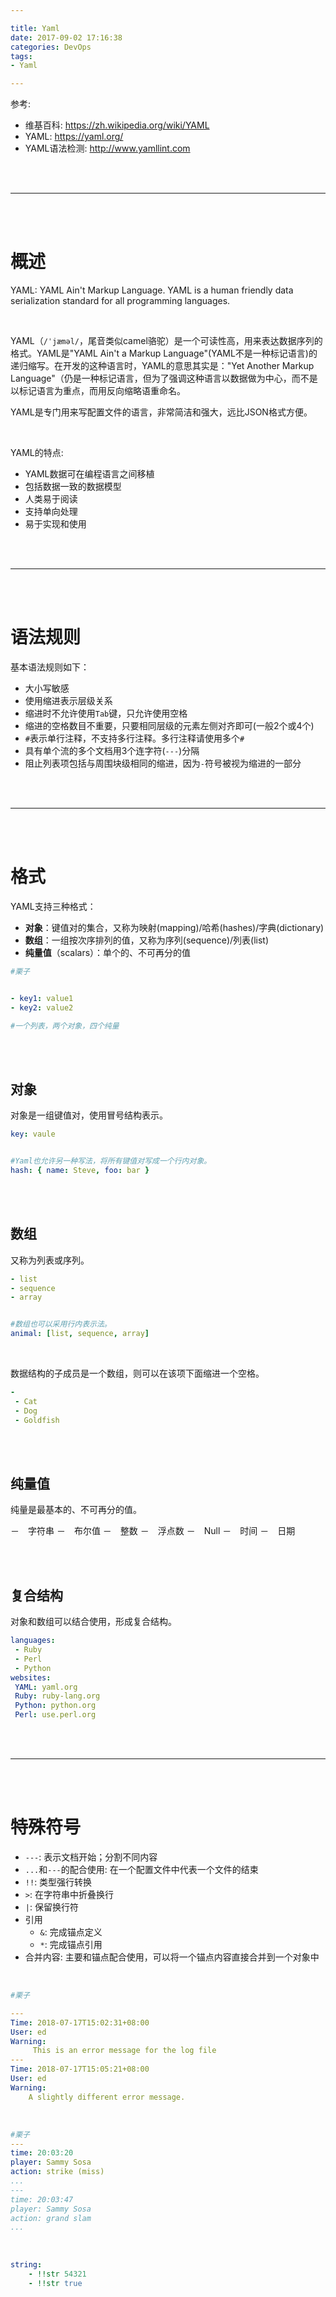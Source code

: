 ```yaml
---

title: Yaml
date: 2017-09-02 17:16:38
categories: DevOps
tags:
- Yaml

---
```



参考:

- 维基百科: <https://zh.wikipedia.org/wiki/YAML>
- YAML: <https://yaml.org/>
- YAML语法检测: <http://www.yamllint.com>



<br/>
<br/>

<!--more-->

---

<br/>
<br/>



# 概述


YAML: YAML Ain't Markup Language.
YAML is a human friendly data serialization standard for all programming languages.

<br>

YAML（`/ˈjæməl/`，尾音类似camel骆驼）是一个可读性高，用来表达数据序列的格式。YAML是"YAML Ain't a Markup Language"(YAML不是一种标记语言)的递归缩写。在开发的这种语言时，YAML的意思其实是："Yet Another Markup Language"（仍是一种标记语言，但为了强调这种语言以数据做为中心，而不是以标记语言为重点，而用反向缩略语重命名。

YAML是专门用来写配置文件的语言，非常简洁和强大，远比JSON格式方便。

<br>

YAML的特点:

- YAML数据可在编程语言之间移植
- 包括数据一致的数据模型
- 人类易于阅读
- 支持单向处理
- 易于实现和使用




<br/>
<br/>

---

<br/>
<br/>




# 语法规则


基本语法规则如下：

- 大小写敏感
- 使用缩进表示层级关系
- 缩进时不允许使用`Tab`键，只允许使用空格
- 缩进的空格数目不重要，只要相同层级的元素左侧对齐即可(一般2个或4个)
- `#`表示单行注释，不支持多行注释。多行注释请使用多个`#`
- 具有单个流的多个文档用3个连字符(`---`)分隔
- 阻止列表项包括与周围块级相同的缩进，因为`-`符号被视为缩进的一部分



<br/>
<br/>

---


<br/>
<br/>



# 格式


YAML支持三种格式：

- **对象**：键值对的集合，又称为映射(mapping)/哈希(hashes)/字典(dictionary)
- **数组**：一组按次序排列的值，又称为序列(sequence)/列表(list)
- **纯量值**（scalars）：单个的、不可再分的值

```yaml
#栗子


- key1: value1
- key2: value2

#一个列表，两个对象，四个纯量
```



<br/>
<br/>



## 对象


对象是一组键值对，使用冒号结构表示。

```yaml
key: vaule


#Yaml也允许另一种写法，将所有键值对写成一个行内对象。
hash: { name: Steve, foo: bar }
```


<br/>
<br/>



## 数组

又称为列表或序列。

```yaml
- list
- sequence
- array


#数组也可以采用行内表示法。
animal: [list, sequence, array]
```

<br>

数据结构的子成员是一个数组，则可以在该项下面缩进一个空格。

```yaml
-
 - Cat
 - Dog
 - Goldfish
```


<br/>
<br/>



## 纯量值

纯量是最基本的、不可再分的值。

－　字符串
－　布尔值
－　整数
－　浮点数
－　Null
－　时间
－　日期




<br/>
<br/>



## 复合结构

对象和数组可以结合使用，形成复合结构。

```yaml
languages:
 - Ruby
 - Perl
 - Python
websites:
 YAML: yaml.org
 Ruby: ruby-lang.org
 Python: python.org
 Perl: use.perl.org
```



<br/>
<br/>

---

<br/>
<br/>



# 特殊符号


- `---`: 表示文档开始；分割不同内容
- `...`和`---`的配合使用: 在一个配置文件中代表一个文件的结束
- `!!`: 类型强行转换
- `>`: 在字符串中折叠换行
- `|`: 保留换行符
- 引用
	- `&`: 完成锚点定义
	- `*`: 完成锚点引用
- 合并内容: 主要和锚点配合使用，可以将一个锚点内容直接合并到一个对象中

<br>

```yaml
#栗子

---
Time: 2018-07-17T15:02:31+08:00
User: ed
Warning:
     This is an error message for the log file
---
Time: 2018-07-17T15:05:21+08:00
User: ed
Warning:
    A slightly different error message.
```

<br>

```yaml
#栗子
---
time: 20:03:20
player: Sammy Sosa
action: strike (miss)
...
---
time: 20:03:47
player: Sammy Sosa
action: grand slam
...
```

<br>

```yaml
string:
    - !!str 54321
    - !!str true
```







